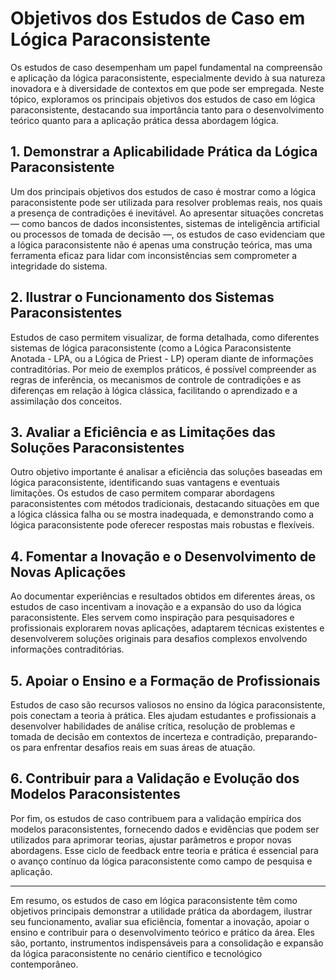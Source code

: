 
# Objetivos dos Estudos de Caso em Lógica Paraconsistente

Os estudos de caso desempenham um papel fundamental na compreensão e aplicação da lógica paraconsistente, especialmente devido à sua natureza inovadora e à diversidade de contextos em que pode ser empregada. Neste tópico, exploramos os principais objetivos dos estudos de caso em lógica paraconsistente, destacando sua importância tanto para o desenvolvimento teórico quanto para a aplicação prática dessa abordagem lógica.

## 1. **Demonstrar a Aplicabilidade Prática da Lógica Paraconsistente**

Um dos principais objetivos dos estudos de caso é mostrar como a lógica paraconsistente pode ser utilizada para resolver problemas reais, nos quais a presença de contradições é inevitável. Ao apresentar situações concretas — como bancos de dados inconsistentes, sistemas de inteligência artificial ou processos de tomada de decisão —, os estudos de caso evidenciam que a lógica paraconsistente não é apenas uma construção teórica, mas uma ferramenta eficaz para lidar com inconsistências sem comprometer a integridade do sistema.

## 2. **Ilustrar o Funcionamento dos Sistemas Paraconsistentes**

Estudos de caso permitem visualizar, de forma detalhada, como diferentes sistemas de lógica paraconsistente (como a Lógica Paraconsistente Anotada - LPA, ou a Lógica de Priest - LP) operam diante de informações contraditórias. Por meio de exemplos práticos, é possível compreender as regras de inferência, os mecanismos de controle de contradições e as diferenças em relação à lógica clássica, facilitando o aprendizado e a assimilação dos conceitos.

## 3. **Avaliar a Eficiência e as Limitações das Soluções Paraconsistentes**

Outro objetivo importante é analisar a eficiência das soluções baseadas em lógica paraconsistente, identificando suas vantagens e eventuais limitações. Os estudos de caso permitem comparar abordagens paraconsistentes com métodos tradicionais, destacando situações em que a lógica clássica falha ou se mostra inadequada, e demonstrando como a lógica paraconsistente pode oferecer respostas mais robustas e flexíveis.

## 4. **Fomentar a Inovação e o Desenvolvimento de Novas Aplicações**

Ao documentar experiências e resultados obtidos em diferentes áreas, os estudos de caso incentivam a inovação e a expansão do uso da lógica paraconsistente. Eles servem como inspiração para pesquisadores e profissionais explorarem novas aplicações, adaptarem técnicas existentes e desenvolverem soluções originais para desafios complexos envolvendo informações contraditórias.

## 5. **Apoiar o Ensino e a Formação de Profissionais**

Estudos de caso são recursos valiosos no ensino da lógica paraconsistente, pois conectam a teoria à prática. Eles ajudam estudantes e profissionais a desenvolver habilidades de análise crítica, resolução de problemas e tomada de decisão em contextos de incerteza e contradição, preparando-os para enfrentar desafios reais em suas áreas de atuação.

## 6. **Contribuir para a Validação e Evolução dos Modelos Paraconsistentes**

Por fim, os estudos de caso contribuem para a validação empírica dos modelos paraconsistentes, fornecendo dados e evidências que podem ser utilizados para aprimorar teorias, ajustar parâmetros e propor novas abordagens. Esse ciclo de feedback entre teoria e prática é essencial para o avanço contínuo da lógica paraconsistente como campo de pesquisa e aplicação.

---

Em resumo, os estudos de caso em lógica paraconsistente têm como objetivos principais demonstrar a utilidade prática da abordagem, ilustrar seu funcionamento, avaliar sua eficiência, fomentar a inovação, apoiar o ensino e contribuir para o desenvolvimento teórico e prático da área. Eles são, portanto, instrumentos indispensáveis para a consolidação e expansão da lógica paraconsistente no cenário científico e tecnológico contemporâneo.
```
